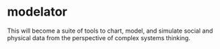 # modelator
This will become a suite of tools to chart, model, and simulate social and physical data from the perspective of complex systems thinking.

